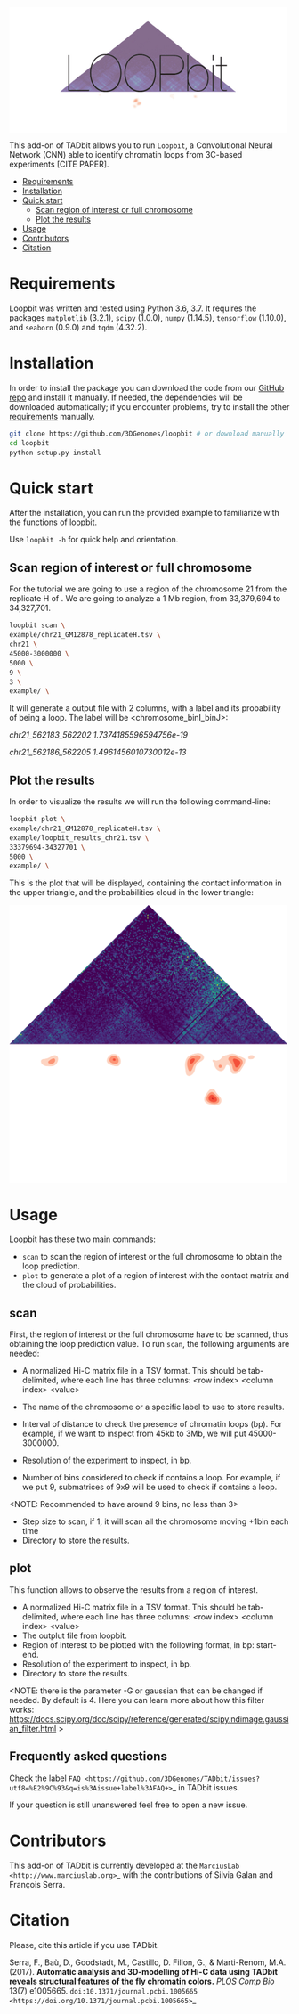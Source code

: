 <img src="https://github.com/3DGenomes/loopbit/blob/master/loopbit_logo.png" height= "225" width="500" align="center">

This add-on of TADbit allows you to run `Loopbit`, a Convolutional Neural Network (CNN) able to identify chromatin loops from 3C-based experiments [CITE PAPER].

<!-- TOC depthFrom:1 depthTo:8 withLinks:1 updateOnSave:1 orderedList:0 -->

  - [Requirements](#requirements)
  - [Installation](#installation)
  - [Quick start](#quick-start)
      - [Scan region of interest or full chromosome](#scan-region-of-interest-or-full-chromosome)
      - [Plot the results](#plot-the-results)
  - [Usage](#usage)
  - [Contributors](#contributors)
  - [Citation](#citation)

<!-- /TOC -->

# Requirements
Loopbit was written and tested using Python 3.6, 3.7.
It requires the packages `matplotlib` (3.2.1), `scipy` (1.0.0), `numpy` (1.14.5), `tensorflow` (1.10.0), and `seaborn` (0.9.0) and `tqdm` (4.32.2).

# Installation

In order to install the package you can download the code from our [GitHub repo](https://github.com/3DGenomes/loopbit) and install it manually. If needed, the dependencies will be downloaded automatically; if you encounter problems, try to install the other [requirements](#requirements) manually.

```bash
git clone https://github.com/3DGenomes/loopbit # or download manually
cd loopbit
python setup.py install
```

# Quick start
After the installation, you can run the provided example to familiarize with the functions of loopbit.

Use `loopbit -h` for quick help and orientation.

## Scan region of interest or full chromosome
For the tutorial we are going to use a region of the chromosome 21 from the replicate H of . We are going to analyze a 1 Mb region, from 33,379,694 to 34,327,701.

```bash
loopbit scan \
example/chr21_GM12878_replicateH.tsv \
chr21 \
45000-3000000 \
5000 \
9 \
3 \
example/ \
```
It will generate a output file with 2 columns, with a label and its probability of being a loop. The label will be <chromosome_binI_binJ>:

*chr21_562183_562202	1.7374185596594756e-19*

*chr21_562186_562205	1.4961456010730012e-13*

## Plot the results
In order to visualize the results we will run the following command-line:

```bash
loopbit plot \
example/chr21_GM12878_replicateH.tsv \
example/loopbit_results_chr21.tsv \
33379694-34327701 \
5000 \
example/ \
```
This is the plot that will be displayed, containing the contact information in the upper triangle, and the probabilities cloud in the lower triangle:

<img src="https://github.com/3DGenomes/loopbit/blob/master/loopbit_33379694_34327701_region.png" height= "500" width="500" align="center">

# Usage
Loopbit has these two main commands: 
* `scan` to scan the region of interest or the full chromosome to obtain the loop prediction.
* `plot` to generate a plot of a region of interest with the contact matrix and the cloud of probabilities.

## scan
First, the region of interest or the full chromosome have to be scanned, thus obtaining the loop prediction value. To run `scan`, the following arguments are needed:

* A normalized Hi-C matrix file in a TSV format. 
  This should be tab-delimited, where each line has three columns:
  \<row index\> \<column index\> \<value\>

* The name of the chromosome or a specific label to use to store results.
* Interval of distance to check the presence of chromatin loops (bp). For example, if we want to inspect from 45kb to 3Mb, we will put 45000-3000000.
* Resolution of the experiment to inspect, in bp.
* Number of bins considered to check if contains a loop. For example, if we put 9, submatrices of 9x9 will be used to check if contains a loop.

<NOTE: Recommended to have around 9 bins, no less than 3>
* Step size to scan, if 1, it will scan all the chromosome moving +1bin each time
* Directory to store the results.

## plot
This function allows to observe the results from a region of interest.
* A normalized Hi-C matrix file in a TSV format. 
  This should be tab-delimited, where each line has three columns:
  \<row index\> \<column index\> \<value\>
* The outplut file from loopbit.
* Region of interest to be plotted with the following format, in bp: start-end.
* Resolution of the experiment to inspect, in bp.
* Directory to store the results.

<NOTE: there is the parameter -G or gaussian that can be changed if needed. By default is 4. Here you can learn more about how this filter works: https://docs.scipy.org/doc/scipy/reference/generated/scipy.ndimage.gaussian_filter.html >

Frequently asked questions
--------------------------

Check the label `FAQ <https://github.com/3DGenomes/TADbit/issues?utf8=%E2%9C%93&q=is%3Aissue+label%3AFAQ+>`_ in TADbit issues.

If your question is still unanswered feel free to open a new issue.

# Contributors
This add-on of TADbit is currently developed at the  `MarciusLab <http://www.marciuslab.org>`_ with the contributions of Silvia Galan and François Serra.

# Citation
Please, cite this article if you use TADbit.

Serra, F., Baù, D., Goodstadt, M., Castillo, D. Filion, G., & Marti-Renom, M.A. (2017).
**Automatic analysis and 3D-modelling of Hi-C data using TADbit reveals structural features of the fly chromatin colors.**
*PLOS Comp Bio* 13(7) e1005665. `doi:10.1371/journal.pcbi.1005665 <https://doi.org/10.1371/journal.pcbi.1005665>`_
